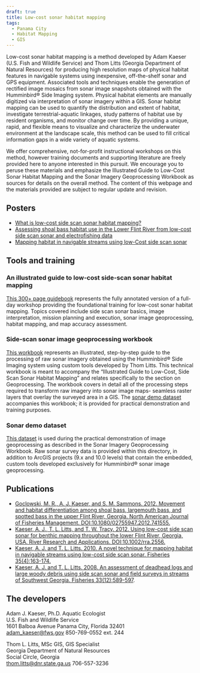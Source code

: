 ```yaml
---
draft: true
title: Low-cost sonar habitat mapping
tags:
  - Panama City
  - Habitat Mapping
  - GIS
---
```


Low-cost sonar habitat mapping is a method developed by Adam Kaeser (U.S. Fish and Wildlife Service) and Thom Litts (Georgia Department of Natural Resources) for producing high resolution maps of physical habitat features in navigable systems using inexpensive, off-the-shelf sonar and GPS equipment. Associated tools and techniques enable the generation of rectified image mosaics from sonar image snapshots obtained with the Humminbird® Side Imaging system. Physical habitat elements are manually digitized via interpretation of sonar imagery within a GIS. Sonar habitat mapping can be used to quantify the distribution and extent of habitat, investigate terrestrial-aquatic linkages, study patterns of habitat use by resident organisms, and monitor change over time. By providing a unique, rapid, and flexible means to visualize and characterize the underwater environment at the landscape scale, this method can be used to fill critical information gaps in a wide variety of aquatic systems.

We offer comprehensive, not-for-profit instructional workshops on this method, however training documents and supporting literature are freely provided here to anyone interested in this pursuit. We encourage you to peruse these materials and emphasize the Illustrated Guide to Low-Cost Sonar Habitat Mapping and the Sonar Imagery Geoprocessing Workbook as sources for details on the overall method. The content of this webpage and the materials provided are subject to regular update and revision.

## Posters

- [What is low-cost side scan sonar habitat mapping?](/pdf/poster/what-is-low-cost-sonar-habitat-mapping.pdf)
- [Assessing shoal bass habitat use in the Lower Flint River from low-cost side scan sonar and electrofishing data](/pdf/poster/assessing-shoal-bass-habitat-use-in-the-lower-flint-river-from-low-cost-side-scan-sonar-and-electrofishing-data.pdf)
- [Mapping habitat in navigable streams using low-Cost side scan sonar](/pdf/poster/mapping-habitat-in-navigable-streams-using-low-cost-side-scan-sonar.pdf)

## Tools and training

### An illustrated guide to low-cost side-scan sonar habitat mapping

[This 300+ page guidebook](/pdf/workbook/an-illustrated-guide-to-low-cost-sonar-habitat-mapping-v1.0.pdf) represents the fully annotated version of a full-day workshop providing the foundational training for low-cost sonar habitat mapping. Topics covered include side scan sonar basics, image interpretation, mission planning and execution, sonar image geoprocessing, habitat mapping, and map accuracy assessment.

### Side-scan sonar image geoprocessing workbook

[This workbook](/pdf/workbook/sonar-imagery-geoprocessing-workbook-v2.1.pdf) represents an illustrated, step-by-step guide to the processing of raw sonar imagery obtained using the Humminbird® Side Imaging system using custom tools developed by Thom Litts. This technical workbook is meant to accompany the “Illustrated Guide to Low-Cost, Side Scan Sonar Habitat Mapping” and relates specifically to the section on Geoprocessing. The workbook covers in detail all of the processing steps required to transform raw imagery into sonar image maps- seamless raster layers that overlay the surveyed area in a GIS. The [sonar demo dataset](/pdf/workbook/sonar-demo-dataset.zip) accompanies this workbook; it is provided for practical demonstration and training purposes. 

### Sonar demo dataset

[This dataset](/pdf/workbook/sonar-demo-dataset.zip) is used during the practical demonstration of image geoprocessing as described in the Sonar Imagery Geoprocessing Workbook. Raw sonar survey data is provided within this directory, in addition to ArcGIS projects (9.x and 10.0 levels) that contain the embedded, custom tools developed exclusively for Humminbird® sonar image geoprocessing.

## Publications

  - [Goclowski, M. R., A. J. Kaeser, and S. M. Sammons. 2012. Movement and habitat differentiation among shoal bass, largemouth bass, and spotted bass in the upper Flint River, Georgia. North American Journal of Fisheries Management. DOI:10.1080/02755947.2012.741555.](http://www.tandfonline.com/doi/abs/10.1080/02755947.2012.741555)
  - [Kaeser, A. J., T. L. Litts, and T. W. Tracy. 2012. Using low-cost side scan sonar for benthic mapping throughout the lower Flint River, Georgia, USA. River Research and Applications. DOI:10.1002/rra.2556.](http://onlinelibrary.wiley.com/doi/10.1002/rra.2556/full)
  - [Kaeser, A. J. and T. L. Litts. 2010. A novel technique for mapping habitat in navigable streams using low-cost side scan sonar. Fisheries 35(4):163-174.](http://www.tandfonline.com/doi/abs/10.1577/1548-8446-35.4.163)
  - [Kaeser, A. J. and T. L. Litts. 2008. An assessment of deadhead logs and large woody debris using side scan sonar and field surveys in streams of Southwest Georgia. Fisheries 33(12):589-597](http://www.tandfonline.com/doi/abs/10.1577/1548-8446-33-12).

## The developers

Adam J. Kaeser, Ph.D. Aquatic Ecologist  
U.S. Fish and Wildlife Service  
1601 Balboa Avenue Panama City, Florida 32401  
[adam_kaeser@fws.gov](mailto:adam_kaeser@fws.gov) 850-769-0552 ext. 244  

Thom L. Litts, MSc GIS, GIS Specialist  
Georgia Department of Natural Resources  
Social Circle, Georgia  
[thom.litts@dnr.state.ga.us](mailto:thom.litts@dnr.state.ga.us) 706-557-3236
